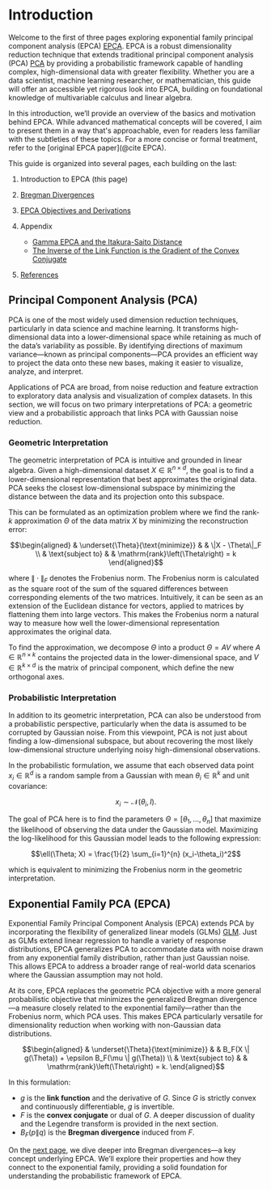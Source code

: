 # Introduction

Welcome to the first of three pages exploring exponential family principal component analysis (EPCA) [EPCA](@cite). EPCA is a robust dimensionality reduction technique that extends traditional principal component analysis (PCA) [PCA](@cite) by providing a probabilistic framework capable of handling complex, high-dimensional data with greater flexibility. Whether you are a data scientist, machine learning researcher, or mathematician, this guide will offer an accessible yet rigorous look into EPCA, building on foundational knowledge of multivariable calculus and linear algebra.

In this introduction, we’ll provide an overview of the basics and motivation behind EPCA. While advanced mathematical concepts will be covered, I aim to present them in a way that's approachable, even for readers less familiar with the subtleties of these topics. For a more concise or formal treatment, refer to the [original EPCA paper](@cite EPCA).

This guide is organized into several pages, each building on the last:

1. Introduction to EPCA (this page)
2. [Bregman Divergences](./bregman.md)
3. [EPCA Objectives and Derivations](./objectives.md)
4. Appendix
   - [Gamma EPCA and the Itakura-Saito Distance](./appendix/gamma.md)
   - [The Inverse of the Link Function is the Gradient of the Convex Conjugate](./appendix/inverses.md)

5. [References](./references.md)

## Principal Component Analysis (PCA)

PCA is one of the most widely used dimension reduction techniques, particularly in data science and machine learning. It transforms high-dimensional data into a lower-dimensional space while retaining as much of the data’s variability as possible. By identifying directions of maximum variance—known as principal components—PCA provides an efficient way to project the data onto these new bases, making it easier to visualize, analyze, and interpret.

Applications of PCA are broad, from noise reduction and feature extraction to exploratory data analysis and visualization of complex datasets. In this section, we will focus on two primary interpretations of PCA: a geometric view and a probabilistic approach that links PCA with Gaussian noise reduction.

### Geometric Interpretation

The geometric interpretation of PCA is intuitive and grounded in linear algebra. Given a high-dimensional dataset $X \in \mathbb{R}^{n \times d}$, the goal is to find a lower-dimensional representation that best approximates the original data. PCA seeks the closest low-dimensional subspace by minimizing the distance between the data and its projection onto this subspace.

This can be formulated as an optimization problem where we find the rank-$k$ approximation $\Theta$ of the data matrix $X$ by minimizing the reconstruction error:

```math
\begin{aligned}
& \underset{\Theta}{\text{minimize}}
& & \|X - \Theta\|_F \\
& \text{subject to}
& & \mathrm{rank}\left(\Theta\right) = k
\end{aligned}
```

where $\| \cdot \|_F$ denotes the Frobenius norm. The Frobenius norm is calculated as the square root of the sum of the squared differences between corresponding elements of the two matrices. Intuitively, it can be seen as an extension of the Euclidean distance for vectors, applied to matrices by flattening them into large vectors. This makes the Frobenius norm a natural way to measure how well the lower-dimensional representation approximates the original data.

To find the approximation, we decompose $\Theta$ into a product $\Theta = AV$ where $A \in \mathbb{R}^{n \times k}$ contains the projected data in the lower-dimensional space, and $V \in \mathbb{R}^{k \times d}$ is the matrix of principal component, which define the new orthogonal axes. 

### Probabilistic Interpretation

In addition to its geometric interpretation, PCA can also be understood from a probabilistic perspective, particularly when the data is assumed to be corrupted by Gaussian noise. From this viewpoint, PCA is not just about finding a low-dimensional subspace, but about recovering the most likely low-dimensional structure underlying noisy high-dimensional observations.

In the probabilistic formulation, we assume that each observed data point $x_i \in \mathbb{R}^{d}$ is a random sample from a Gaussian with mean $\theta_i \in \mathbb{R}^{k}$ and unit covariance: 

```math
x_i \sim \mathcal{N}(\theta_i, I).
```

The goal of PCA here is to find the parameters $\Theta = [\theta_1, \dots, \theta_n]$ that maximize the likelihood of observing the data under the Gaussian model. Maximizing the log-likelihood for this Gaussian model leads to the following expression:

```math
\ell(\Theta; X) = \frac{1}{2} \sum_{i=1}^{n} (x_i-\theta_i)^2
```

which is equivalent to minimizing the Frobenius norm in the geometric interpretation.

 ## Exponential Family PCA (EPCA)

Exponential Family Principal Component Analysis (EPCA) extends PCA by incorporating the flexibility of generalized linear models (GLMs) [GLM](@cite). Just as GLMs extend linear regression to handle a variety of response distributions, EPCA generalizes PCA to accommodate data with noise drawn from any exponential family distribution, rather than just Gaussian noise. This allows EPCA to address a broader range of real-world data scenarios where the Gaussian assumption may not hold.

At its core, EPCA replaces the geometric PCA objective with a more general probabilistic objective that minimizes the generalized Bregman divergence—a measure closely related to the exponential family—rather than the Frobenius norm, which PCA uses. This makes EPCA particularly versatile for dimensionality reduction when working with non-Gaussian data distributions.

```math
\begin{aligned}
& \underset{\Theta}{\text{minimize}}
& & B_F(X \| g(\Theta)) + \epsilon B_F(\mu \| g(\Theta)) \\
& \text{subject to}
& & \mathrm{rank}\left(\Theta\right) = k.
\end{aligned}
```
In this formulation:
*  $g$ is the **link function** and the derivative of $G$. Since $G$ is strictly convex and continuously differentiable, $g$ is invertible.
*  $F$ is the **convex conjugate** or dual of $G$. A deeper discussion of duality and the Legendre transform is provided in the next section.
*  $B_F(p \| q)$ is the **Bregman divergence** induced from $F$.

On the [next page](./bregman.md), we dive deeper into Bregman divergences—a key concept underlying EPCA. We’ll explore their properties and how they connect to the exponential family, providing a solid foundation for understanding the probabilistic framework of EPCA. 